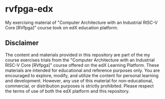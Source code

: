 # rvfpga-edx
My exercising material of "Computer Architecture with an Industrial RISC-V Core [RVfpga]" course took on edX education platform.

## Disclaimer 
The content and materials provided in this repository are part of the my course exercises trials from the "Computer Architecture with an Industrial RISC-V Core [RVfpga]" course offered on the edX Learning Platform. These materials are intended for educational and reference purposes only. You are encouraged to explore, modify, and utilize the content for personal learning and development. However, any use of this material for non-educational, commercial, or distribution purposes is strictly prohibited. Please respect the terms of use of both the edX platform and this repository.


